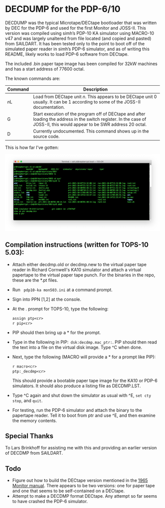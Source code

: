 # DECDUMP for the PDP-6/10

DECDUMP was the typical Microtape/DECtape bootloader that was written by DEC for the PDP-6 and used for the first Monitor and JOSS-II.  This version was compiled using simh’s PDP-10 KA simulator using MACRO-10 v47 and was largely unaltered from file located (and copied and pasted) from SAILDART.  It has been tested only to the point to boot off of the simulated paper reader in simh’s PDP-6 simulator, and as of writing this README, likely works to load PDP-6 software from DECtape.

The included .bin paper tape image has been compiled for 32kW machines and has a start address of 77600 octal.

The known commands are:

| Command | Description                                                                                                                                                                  |
| ------- | ---------------------------------------------------------------------------------------------------------------------------------------------------------------------------- |
| *n*L    | Load  from DECtape unit *n*.  This appears to be DECtape unit 0 usually.  It can be 1 according to some of the JOSS-II documentation.                                        |
| G       | Start execution of the program off of DECtape and after loading the address in the switch register.    In the case of JOSS-II, this would appear to be SWR address 20 octal. |
| D       | Currently undocumented.  This command shows up in the source code.                                                                                                           |

This is how far I’ve gotten:

![decdmp](decdmp.jpg)

## Compilation instructions (written for TOPS-10 5.03):

- Attach either decdmp.old or decdmp.new to the virtual paper tape reader in Richard Cornwell's KA10 simulator and attach a virtual papertape to the virtual paper tape punch.  For the binaries in the repo, these are the *.pt files.
- Run ` pdp10-ka mon503.ini` at a command prompt.
- Sign into PPN [1,2] at the console.
- At the . prompt for TOPS-10, type the following:
  
  ```assign
  assign ptp<cr>
  r pip<cr>
  ```
- PIP should then bring up a * for the prompt.
- Type in the following in PIP:``` dsk:decdmp.mac_ptr:```. PIP should then read the text into a file on the virtual disk image.  Type ^C when done.
- Next, type the following (MACRO will provide a * for a prompt like PIP):
  
  ```
  r macro<cr>
  ptp:_decdmp<cr>
  ```
  
  This should provide a bootable paper tape image for the KA10 or PDP-6 simulators.  It should also produce a listing file as DECDMP.LST.
- Type ^C again and  shut down the simulator as usual with ^E, `set cty stop`, and `quit`.
- For testing, run the PDP-6 simulator and attach the binary to the papertape reader.  Tell it to boot from ptr and use ^E, and then examine the memory contents.

## Special Thanks

To Lars Brinkhoff for assisting me with this and providing an earlier version of DECDMP from SAILDART.

## Todo

- Figure out how to build the DECtape version mentioned in the [1965 Monitor manual](http://bitsavers.org/pdf/dec/pdp6/DEC-6-0-EX-SYS-UM-IP-PRE00_Multiprogramming_System_Manual_1965.pdf).  There appears to be two versions: one for paper tape and one that seems to be self-contained on a DECtape.
- Attempt to make a DECDMP format DECtape.  Any attempt so far seems to have crashed the PDP-6 simulator.
